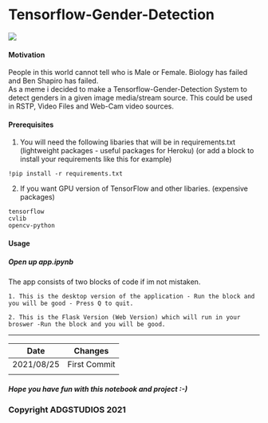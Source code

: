 # Tensorflow-Gender-Detection
<img src="https://upload.wikimedia.org/wikipedia/commons/2/2d/Tensorflow_logo.svg">

#### Motivation
<p>People in this world cannot tell who is Male or Female. Biology has failed and Ben Shapiro has failed. <br> As a meme i decided to make a Tensorflow-Gender-Detection System to detect genders in a given image media/stream source. This could be used in RSTP, Video Files and Web-Cam video sources.</p>

#### Prerequisites 
1. You will need the following libaries that will be in requirements.txt (lightweight packages - useful packages for Heroku)
(or add a block to install your requirements like this for example) 
````
!pip install -r requirements.txt
````

2. If you want GPU version of TensorFlow and other libaries. (expensive packages)
````
tensorflow
cvlib
opencv-python
````

#### Usage
##### Open up app.ipynb 
<p>The app consists of two blocks of code if im not mistaken.</p>

````
1. This is the desktop version of the application - Run the block and you will be good - Press Q to quit. 

2. This is the Flask Version (Web Version) which will run in your broswer -Run the block and you will be good. 
````



------------------------------
| Date        | Changes      |
|-------------|--------------|
| 2021/08/25  | First Commit |
|             |              | 


##### Hope you have fun with this notebook and project :-)

### Copyright ADGSTUDIOS 2021
